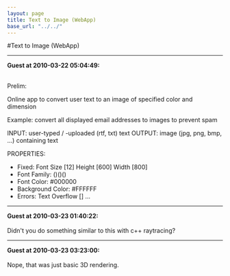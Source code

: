 ```yaml
---
layout: page
title: Text to Image (WebApp)
base_url: "../../"
---
```


#Text to Image (WebApp)

<hr>

<b>Guest at 2010-03-22 05:04:49:</b><br /><br />

Prelim:

Online app to convert user text to an image of specified color and dimension

Example: convert all displayed email addresses to images to prevent spam

INPUT: user-typed / -uploaded (rtf, txt) text
OUTPUT: image (jpg, png, bmp, ...) containing text

PROPERTIES:
- Fixed: Font Size [12] Height [600] Width [800]
- Font Family: ()()()
- Font Color: #000000
- Background Color: #FFFFFF
- Errors: Text Overflow [] ...

<hr>

<b>Guest at 2010-03-23 01:40:22:</b><br /><br />Didn't you do something similar to this with c++ raytracing?<hr>

<b>Guest at 2010-03-23 03:23:00:</b><br /><br />Nope, that was just basic 3D rendering.
